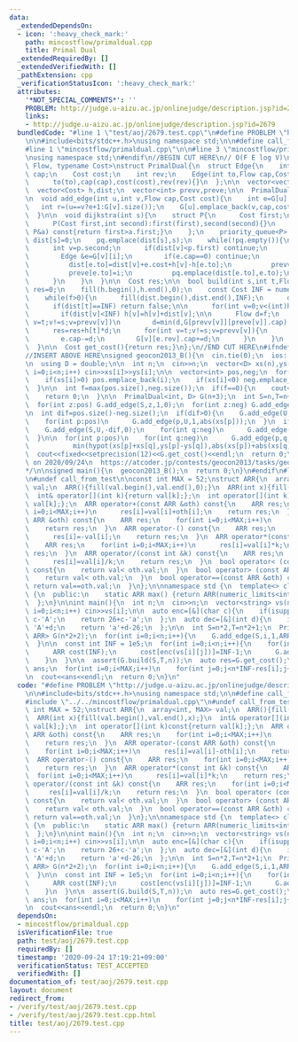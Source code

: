 ```yaml
---
data:
  _extendedDependsOn:
  - icon: ':heavy_check_mark:'
    path: mincostflow/primaldual.cpp
    title: Primal Dual
  _extendedRequiredBy: []
  _extendedVerifiedWith: []
  _pathExtension: cpp
  _verificationStatusIcon: ':heavy_check_mark:'
  attributes:
    '*NOT_SPECIAL_COMMENTS*': ''
    PROBLEM: http://judge.u-aizu.ac.jp/onlinejudge/description.jsp?id=2679
    links:
    - http://judge.u-aizu.ac.jp/onlinejudge/description.jsp?id=2679
  bundledCode: "#line 1 \"test/aoj/2679.test.cpp\"\n#define PROBLEM \"http://judge.u-aizu.ac.jp/onlinejudge/description.jsp?id=2679\"\
    \n\n#include<bits/stdc++.h>\nusing namespace std;\n\n#define call_from_test\n\
    #line 1 \"mincostflow/primaldual.cpp\"\n\n#line 3 \"mincostflow/primaldual.cpp\"\
    \nusing namespace std;\n#endif\n//BEGIN CUT HERE\n// O(F E log V)\ntemplate<typename\
    \ Flow, typename Cost>\nstruct PrimalDual{\n  struct Edge{\n    int to;\n    Flow\
    \ cap;\n    Cost cost;\n    int rev;\n    Edge(int to,Flow cap,Cost cost,int rev):\n\
    \      to(to),cap(cap),cost(cost),rev(rev){}\n  };\n\n  vector<vector<Edge>> G;\n\
    \  vector<Cost> h,dist;\n  vector<int> prevv,preve;\n\n  PrimalDual(int n):G(n),h(n),dist(n),prevv(n),preve(n){}\n\
    \n  void add_edge(int u,int v,Flow cap,Cost cost){\n    int e=G[u].size();\n \
    \   int r=(u==v?e+1:G[v].size());\n    G[u].emplace_back(v,cap,cost,r);\n    G[v].emplace_back(u,0,-cost,e);\n\
    \  }\n\n  void dijkstra(int s){\n    struct P{\n      Cost first;\n      int second;\n\
    \      P(Cost first,int second):first(first),second(second){}\n      bool operator<(const\
    \ P&a) const{return first>a.first;}\n    };\n    priority_queue<P> pq;\n\n   \
    \ dist[s]=0;\n    pq.emplace(dist[s],s);\n    while(!pq.empty()){\n      P p=pq.top();pq.pop();\n\
    \      int v=p.second;\n      if(dist[v]<p.first) continue;\n      for(int i=0;i<(int)G[v].size();i++){\n\
    \        Edge &e=G[v][i];\n        if(e.cap==0) continue;\n        if(dist[v]+e.cost+h[v]-h[e.to]<dist[e.to]){\n\
    \          dist[e.to]=dist[v]+e.cost+h[v]-h[e.to];\n          prevv[e.to]=v;\n\
    \          preve[e.to]=i;\n          pq.emplace(dist[e.to],e.to);\n        }\n\
    \      }\n    }\n  }\n\n  Cost res;\n\n  bool build(int s,int t,Flow f){\n   \
    \ res=0;\n    fill(h.begin(),h.end(),0);\n    const Cost INF = numeric_limits<Cost>::max();\n\
    \    while(f>0){\n      fill(dist.begin(),dist.end(),INF);\n      dijkstra(s);\n\
    \      if(dist[t]==INF) return false;\n\n      for(int v=0;v<(int)h.size();v++)\n\
    \        if(dist[v]<INF) h[v]=h[v]+dist[v];\n\n      Flow d=f;\n      for(int\
    \ v=t;v!=s;v=prevv[v])\n        d=min(d,G[prevv[v]][preve[v]].cap);\n\n      f-=d;\n\
    \      res=res+h[t]*d;\n      for(int v=t;v!=s;v=prevv[v]){\n        Edge &e=G[prevv[v]][preve[v]];\n\
    \        e.cap-=d;\n        G[v][e.rev].cap+=d;\n      }\n    }\n    return true;\n\
    \  }\n\n  Cost get_cost(){return res;}\n};\n//END CUT HERE\n#ifndef call_from_test\n\
    //INSERT ABOVE HERE\nsigned geocon2013_B(){\n  cin.tie(0);\n  ios::sync_with_stdio(0);\n\
    \n  using D = double;\n\n  int n;\n  cin>>n;\n  vector<D> xs(n),ys(n);\n  for(int\
    \ i=0;i<n;i++) cin>>xs[i]>>ys[i];\n\n  vector<int> pos,neg;\n  for(int i=0;i<n;i++){\n\
    \    if(xs[i]>0) pos.emplace_back(i);\n    if(xs[i]<0) neg.emplace_back(i);\n\
    \  }\n\n  int f=max(pos.size(),neg.size());\n  if(f==0){\n    cout<<0<<endl;\n\
    \    return 0;\n  }\n\n  PrimalDual<int, D> G(n+3);\n  int S=n,T=n+1,U=n+2;\n\
    \  for(int z:pos) G.add_edge(S,z,1,0);\n  for(int z:neg) G.add_edge(z,T,1,0);\n\
    \n  int dif=pos.size()-neg.size();\n  if(dif>0){\n    G.add_edge(U,T,dif,0);\n\
    \    for(int p:pos)\n      G.add_edge(p,U,1,abs(xs[p]));\n  }\n  if(dif<0){\n\
    \    G.add_edge(S,U,-dif,0);\n    for(int q:neg)\n      G.add_edge(U,q,1,abs(xs[q]));\n\
    \  }\n\n  for(int p:pos)\n    for(int q:neg)\n      G.add_edge(p,q,1,\n      \
    \           min(hypot(xs[p]+xs[q],ys[p]-ys[q]),abs(xs[p])+abs(xs[q])));\n\n  assert(G.build(S,T,f));\n\
    \  cout<<fixed<<setprecision(12)<<G.get_cost()<<endl;\n  return 0;\n}\n/*\n  verified\
    \ on 2020/09/24\n  https://atcoder.jp/contests/geocon2013/tasks/geocon2013_b\n\
    */\n\nsigned main(){\n  geocon2013_B();\n  return 0;\n}\n#endif\n#line 8 \"test/aoj/2679.test.cpp\"\
    \n#undef call_from_test\n\nconst int MAX = 52;\nstruct ARR{\n  array<int, MAX>\
    \ val;\n  ARR(){fill(val.begin(),val.end(),0);}\n  ARR(int x){fill(val.begin(),val.end(),x);}\n\
    \  int& operator[](int k){return val[k];};\n  int operator[](int k)const{return\
    \ val[k];};\n  ARR operator+(const ARR &oth) const{\n    ARR res;\n    for(int\
    \ i=0;i<MAX;i++)\n      res[i]=val[i]+oth[i];\n    return res;\n  }\n  ARR operator-(const\
    \ ARR &oth) const{\n    ARR res;\n    for(int i=0;i<MAX;i++)\n      res[i]=val[i]-oth[i];\n\
    \    return res;\n  }\n  ARR operator-() const{\n    ARR res;\n    for(int i=0;i<MAX;i++)\n\
    \      res[i]=-val[i];\n    return res;\n  }\n  ARR operator*(const int &k) const{\n\
    \    ARR res;\n    for(int i=0;i<MAX;i++)\n      res[i]=val[i]*k;\n    return\
    \ res;\n  }\n  ARR operator/(const int &k) const{\n    ARR res;\n    for(int i=0;i<MAX;i++)\n\
    \      res[i]=val[i]/k;\n    return res;\n  }\n  bool operator< (const ARR &oth)\
    \ const{\n    return val< oth.val;\n  }\n  bool operator> (const ARR &oth) const{\n\
    \    return val< oth.val;\n  }\n  bool operator==(const ARR &oth) const{\n   \
    \ return val==oth.val;\n  }\n};\n\nnamespace std {\n  template<> class numeric_limits<ARR>\
    \ {\n  public:\n    static ARR max() {return ARR(numeric_limits<int>::max());};\n\
    \  };\n}\n\nint main(){\n  int n;\n  cin>>n;\n  vector<string> vs(n);\n  for(int\
    \ i=0;i<n;i++) cin>>vs[i];\n\n  auto enc=[&](char c){\n    if(isupper(c)) return\
    \ c-'A';\n    return 26+c-'a';\n  };\n  auto dec=[&](int d){\n    if(d<26) return\
    \ 'A'+d;\n    return 'a'+d-26;\n  };\n\n  int S=n*2,T=n*2+1;\n  PrimalDual<int,\
    \ ARR> G(n*2+2);\n  for(int i=0;i<n;i++){\n    G.add_edge(S,i,1,ARR());\n    G.add_edge(n+i,T,1,ARR());\n\
    \  }\n\n  const int INF = 1e5;\n  for(int i=0;i<n;i++){\n    for(int j=0;j<n;j++){\n\
    \      ARR cost(INF);\n      cost[enc(vs[i][j])]=INF-1;\n      G.add_edge(i,n+j,1,cost);\n\
    \    }\n  }\n\n  assert(G.build(S,T,n));\n  auto res=G.get_cost();\n\n  string\
    \ ans;\n  for(int i=0;i<MAX;i++)\n    for(int j=0;j<n*INF-res[i];j++)\n      ans+=dec(i);\n\
    \n  cout<<ans<<endl;\n  return 0;\n}\n"
  code: "#define PROBLEM \"http://judge.u-aizu.ac.jp/onlinejudge/description.jsp?id=2679\"\
    \n\n#include<bits/stdc++.h>\nusing namespace std;\n\n#define call_from_test\n\
    #include \"../../mincostflow/primaldual.cpp\"\n#undef call_from_test\n\nconst\
    \ int MAX = 52;\nstruct ARR{\n  array<int, MAX> val;\n  ARR(){fill(val.begin(),val.end(),0);}\n\
    \  ARR(int x){fill(val.begin(),val.end(),x);}\n  int& operator[](int k){return\
    \ val[k];};\n  int operator[](int k)const{return val[k];};\n  ARR operator+(const\
    \ ARR &oth) const{\n    ARR res;\n    for(int i=0;i<MAX;i++)\n      res[i]=val[i]+oth[i];\n\
    \    return res;\n  }\n  ARR operator-(const ARR &oth) const{\n    ARR res;\n\
    \    for(int i=0;i<MAX;i++)\n      res[i]=val[i]-oth[i];\n    return res;\n  }\n\
    \  ARR operator-() const{\n    ARR res;\n    for(int i=0;i<MAX;i++)\n      res[i]=-val[i];\n\
    \    return res;\n  }\n  ARR operator*(const int &k) const{\n    ARR res;\n  \
    \  for(int i=0;i<MAX;i++)\n      res[i]=val[i]*k;\n    return res;\n  }\n  ARR\
    \ operator/(const int &k) const{\n    ARR res;\n    for(int i=0;i<MAX;i++)\n \
    \     res[i]=val[i]/k;\n    return res;\n  }\n  bool operator< (const ARR &oth)\
    \ const{\n    return val< oth.val;\n  }\n  bool operator> (const ARR &oth) const{\n\
    \    return val< oth.val;\n  }\n  bool operator==(const ARR &oth) const{\n   \
    \ return val==oth.val;\n  }\n};\n\nnamespace std {\n  template<> class numeric_limits<ARR>\
    \ {\n  public:\n    static ARR max() {return ARR(numeric_limits<int>::max());};\n\
    \  };\n}\n\nint main(){\n  int n;\n  cin>>n;\n  vector<string> vs(n);\n  for(int\
    \ i=0;i<n;i++) cin>>vs[i];\n\n  auto enc=[&](char c){\n    if(isupper(c)) return\
    \ c-'A';\n    return 26+c-'a';\n  };\n  auto dec=[&](int d){\n    if(d<26) return\
    \ 'A'+d;\n    return 'a'+d-26;\n  };\n\n  int S=n*2,T=n*2+1;\n  PrimalDual<int,\
    \ ARR> G(n*2+2);\n  for(int i=0;i<n;i++){\n    G.add_edge(S,i,1,ARR());\n    G.add_edge(n+i,T,1,ARR());\n\
    \  }\n\n  const int INF = 1e5;\n  for(int i=0;i<n;i++){\n    for(int j=0;j<n;j++){\n\
    \      ARR cost(INF);\n      cost[enc(vs[i][j])]=INF-1;\n      G.add_edge(i,n+j,1,cost);\n\
    \    }\n  }\n\n  assert(G.build(S,T,n));\n  auto res=G.get_cost();\n\n  string\
    \ ans;\n  for(int i=0;i<MAX;i++)\n    for(int j=0;j<n*INF-res[i];j++)\n      ans+=dec(i);\n\
    \n  cout<<ans<<endl;\n  return 0;\n}\n"
  dependsOn:
  - mincostflow/primaldual.cpp
  isVerificationFile: true
  path: test/aoj/2679.test.cpp
  requiredBy: []
  timestamp: '2020-09-24 17:19:21+09:00'
  verificationStatus: TEST_ACCEPTED
  verifiedWith: []
documentation_of: test/aoj/2679.test.cpp
layout: document
redirect_from:
- /verify/test/aoj/2679.test.cpp
- /verify/test/aoj/2679.test.cpp.html
title: test/aoj/2679.test.cpp
---
```

